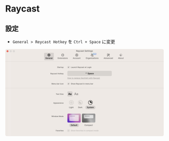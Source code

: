 # Raycast

## 設定

- `General > Reycast Hotkey` を `Ctrl + Space` に変更

![](../assets/img/raycast.png)
